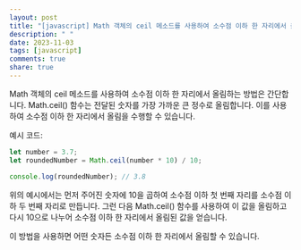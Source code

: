 ```yaml
---
layout: post
title: "[javascript] Math 객체의 ceil 메소드를 사용하여 소수점 이하 한 자리에서 올림하는 방법은 무엇인가요?"
description: " "
date: 2023-11-03
tags: [javascript]
comments: true
share: true
---
```


Math 객체의 ceil 메소드를 사용하여 소수점 이하 한 자리에서 올림하는 방법은 간단합니다. Math.ceil() 함수는 전달된 숫자를 가장 가까운 큰 정수로 올림합니다. 이를 사용하여 소수점 이하 한 자리에서 올림을 수행할 수 있습니다.

예시 코드:

```javascript
let number = 3.7;
let roundedNumber = Math.ceil(number * 10) / 10;

console.log(roundedNumber); // 3.8
```

위의 예시에서는 먼저 주어진 숫자에 10을 곱하여 소수점 이하 첫 번째 자리를 소수점 이하 두 번째 자리로 만듭니다. 그런 다음 Math.ceil() 함수를 사용하여 이 값을 올림하고 다시 10으로 나누어 소수점 이하 한 자리에서 올림된 값을 얻습니다.

이 방법을 사용하면 어떤 숫자든 소수점 이하 한 자리에서 올림할 수 있습니다.
